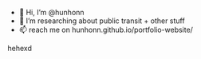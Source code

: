 - 👋 Hi, I’m @hunhonn
- 👀 I’m researching about public transit + other stuff
- 📫 reach me on hunhonn.github.io/portfolio-website/


hehexd
